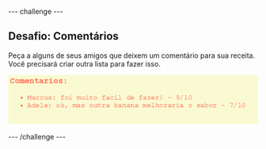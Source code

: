 --- challenge ---

## Desafio: Comentários

Peça a alguns de seus amigos que deixem um comentário para sua receita. Você precisará criar outra lista para fazer isso.

![captura de tela](images/recipe-reviews.png)

--- /challenge ---
